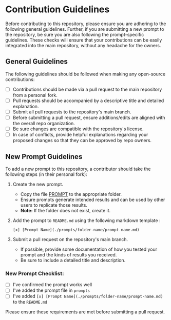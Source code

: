 # Contribution Guidelines

Before contributing to this repository, please ensure you are adhering to the following general guidelines. Further, if you are submitting a new prompt to the repository, be sure you are also following the prompt-specific guidelines. These checks will ensure that your contributions can be easily integrated into the main repository, without any headache for the owners.

## General Guidelines

The following guidelines should be followed when making any open-source contributions:

- [ ] Contributions should be made via a pull request to the main repository from a personal fork.
- [ ] Pull requests should be accompanied by a descriptive title and detailed explanation.
- [ ] Submit all pull requests to the repository's main branch.
- [ ] Before submitting a pull request, ensure additions/edits are aligned with the overall repo organization.
- [ ] Be sure changes are compatible with the repository's license.
- [ ] In case of conflicts, provide helpful explanations regarding your proposed changes so that they can be approved by repo owners.

## New Prompt Guidelines

To add a new prompt to this repository, a contributor should take the following steps (in their personal fork):

1. Create the new prompt.
   - Copy the file [PROMPT](./PROMPT.md) to the appropriate folder.
   - Ensure prompts generate intended results and can be used by other users to replicate those results.
   - <b>Note:</b> If the folder does not exist, create it.
2. Add the prompt to `README.md` using the following markdown template :

    `[x] [Prompt Name](./prompts/folder-name/prompt-name.md)`

3. Submit a pull request on the repository's main branch.
   - If possible, provide some documentation of how you tested your prompt and the kinds of results you received.
   - Be sure to include a detailed title and description.

### New Prompt Checklist:

- [ ] I've confirmed the prompt works well
- [ ] I've added the prompt file in `prompts`
- [ ] I've added `[x] [Prompt Name](./prompts/folder-name/prompt-name.md)` to the `README.md`

Please ensure these requirements are met before submitting a pull request.
